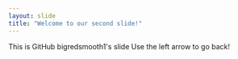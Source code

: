 ```yaml
---
layout: slide
title: "Welcome to our second slide!"
---
```

This is GitHub bigredsmooth1's slide 
Use the left arrow to go back!
